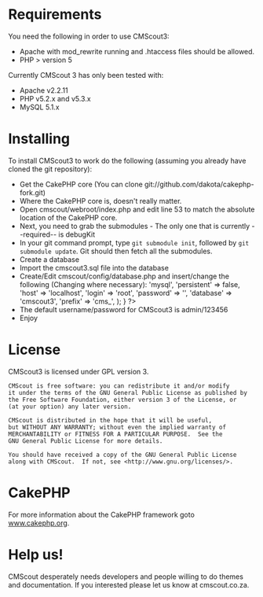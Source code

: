 # Requirements
You need the following in order to use CMScout3:
-	Apache with mod_rewrite running and .htaccess files should be allowed.
-	PHP > version 5

Currently CMScout 3 has only been tested with:
-	Apache v2.2.11
-	PHP v5.2.x and v5.3.x
-	MySQL 5.1.x

# Installing
To install CMScout3 to work do the following (assuming you already have cloned the git repository):
-	Get the CakePHP core (You can clone git://github.com/dakota/cakephp-fork.git)
-	Where the CakePHP core is, doesn't really matter.
-	Open cmscout/webroot/index.php and edit line 53 to match the absolute location of the CakePHP core.
-	Next, you need to grab the submodules - The only one that is currently --required-- is debugKit
-	In your git command prompt, type `git submodule init`, followed by `git submodule update`. Git should then fetch all the submodules.
-	Create a database
-	Import the cmscout3.sql file into the database
-	Create/Edit cmscout/config/database.php and insert/change the following (Changing where necessary):
	<?php
		class DATABASE_CONFIG {

			var $default = array(
				'driver' => 'mysql',
				'persistent' => false,
				'host' => 'localhost',
				'login' => 'root',
				'password' => '',
				'database' => 'cmscout3',
				'prefix' => 'cms_',
			);
		}
	?>
-	The default username/password for CMScout3 is admin/123456
-	Enjoy

# License
CMScout3 is licensed under GPL version 3.

    CMScout is free software: you can redistribute it and/or modify
    it under the terms of the GNU General Public License as published by
    the Free Software Foundation, either version 3 of the License, or
    (at your option) any later version.

    CMScout is distributed in the hope that it will be useful,
    but WITHOUT ANY WARRANTY; without even the implied warranty of
    MERCHANTABILITY or FITNESS FOR A PARTICULAR PURPOSE.  See the
    GNU General Public License for more details.

    You should have received a copy of the GNU General Public License
    along with CMScout.  If not, see <http://www.gnu.org/licenses/>.

# CakePHP
For more information about the CakePHP framework goto www.cakephp.org.

# Help us!
CMScout desperately needs developers and people willing to do themes and documentation. If you interested please let us know at cmscout.co.za.